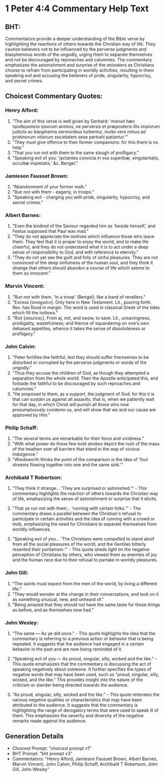 # 1 Peter 4:4 Commentary Help Text

## BHT:
Commentators provide a deeper understanding of the Bible verse by highlighting the reactions of others towards the Christian way of life. They caution believers not to be influenced by the perverse judgments and blasphemous words of the ungodly, urging them to separate themselves and not be discouraged by reproaches and calumnies. The commentary emphasizes the astonishment and surprise of the onlookers as Christians choose to refrain from participating in worldly activities, resulting in them speaking evil and accusing the believers of pride, singularity, hypocrisy, and secret crimes.

## Choicest Commentary Quotes:
### Henry Alford:
1. "The aim of this verse is well given by Gerhard: 'monuit hæc προθεραπεία ipsorum animos, ne perversis et præposteris illis impiorum judiciis ac blasphemis sermonibus turbentur, multo vero minus ad pristinorum vitiorum societatem sese pertrahi patiantur.'"
2. "They must give offence to their former companions: for this there is no help."
3. "That you run not with them to the same slough of profligacy."
4. "Speaking evil of you: 'jactantes convicia in vos superbiæ, singularitatis, occultæ impietatis,' &c. Bengel."

### Jamieson Fausset Brown:
1. "Abandonment of your former walk."
2. "Run not with them - eagerly, in troops."
3. "Speaking evil - charging you with pride, singularity, hypocrisy, and secret crimes."

### Albert Barnes:
1. "Even the kindred of the Saviour regarded him as 'beside himself,' and Festus supposed that Paul was mad." 
2. "They do not appreciate the motives which influence those who leave them. They feel that it is proper to enjoy the world, and to make life cheerful, and they do not understand what it is to act under a deep sense of responsibility to God, and with reference to eternity."
3. "They do not yet see the guilt and folly of sinful pleasures. They are not convinced of the deep sinfulness of the human soul, and they think it strange that others should abandon a course of life which seems to them so innocent."

### Marvin Vincent:
1. "Run not with them. 'In a troop' (Bengel); like a band of revellers." 
2. "Excess [αναχυσιν]. Only here in New Testament. Lit., pouring forth. Rev. has flood in margin. The word is used in classical Greek of the tides which fill the hollows." 
3. "Riot [ασωτιας]. From aj, not, and swzw, to save. Lit., unsavingness, prodigality, wastefulness; and thence of squandering on one's own debased appetites, whence it takes the sense of dissoluteness or profligacy."

### John Calvin:
1. "Peter fortifies the faithful, lest they should suffer themselves to be disturbed or corrupted by the perverse judgments or words of the ungodly."
2. "Thus they accuse the children of God, as though they attempted a separation from the whole world. Then the Apostle anticipated this, and forbade the faithful to be discouraged by such reproaches and calumnies."
3. "He proposed to them, as a support, the judgment of God: for this it is that can sustain us against all assaults, that is, when we patiently wait for that day, in which Christ will punish all those who now presumptuously condemn us, and will show that we and our cause are approved by Him."

### Philip Schaff:
1. "The several terms are remarkable for their force and vividness."
2. "With what power do these few bold strokes depict the rush of the mass of the heathen over all barriers that stand in the way of vicious indulgence."
3. "Wordsworth thinks the point of the comparison is the idea of 'foul streams flowing together into one and the same sink.'"

### Archibald T Robertson:
1. "They think it strange... 'They are surprised or astonished.'" - This commentary highlights the reaction of others towards the Christian way of life, emphasizing the sense of astonishment or surprise that it elicits.

2. "That ye run not with them... 'running with certain folks.'" - The commentary draws a parallel between the Christian's refusal to participate in certain activities and the idea of running with a crowd or mob, emphasizing the need for Christians to separate themselves from worldly influences.

3. "Speaking evil of you... 'The Christians were compelled to stand aloof from all the social pleasures of the world, and the Gentiles bitterly resented their puritanism.'" - This quote sheds light on the negative perception of Christians by others, who viewed them as enemies of joy and the human race due to their refusal to partake in worldly pleasures.

### John Gill:
1. "The saints must expect from the men of the world, by living a different life."
2. "They would wonder at the change in their conversations, and look on it as something unusual, new, and unheard of."
3. "Being amazed that they should not have the same taste for these things as before, and as themselves now had."

### John Wesley:
1. "The same — As ye did once." - This quote highlights the idea that the commentary is referring to a previous action or behavior that is being repeated. It suggests that the audience had engaged in a certain behavior in the past and are now being reminded of it.

2. "Speaking evil of you — As proud, singular, silly, wicked and the like." - This quote emphasizes that the commentary is discussing the act of speaking negatively about someone. It further specifies the types of negative words that may have been used, such as "proud, singular, silly, wicked, and the like." This provides insight into the nature of the criticism or slander being directed towards the audience.

3. "As proud, singular, silly, wicked and the like." - This quote reiterates the various negative qualities or characteristics that may have been attributed to the audience. It suggests that the commentary is highlighting the range of derogatory terms that were used to speak ill of them. This emphasizes the severity and diversity of the negative remarks made against the audience.


## Generation Details
- Choicest Prompt: "choicest prompt v1"
- BHT Prompt: "bht prompt v3"
- Commentators: "Henry Alford, Jamieson Fausset Brown, Albert Barnes, Marvin Vincent, John Calvin, Philip Schaff, Archibald T Robertson, John Gill, John Wesley"
